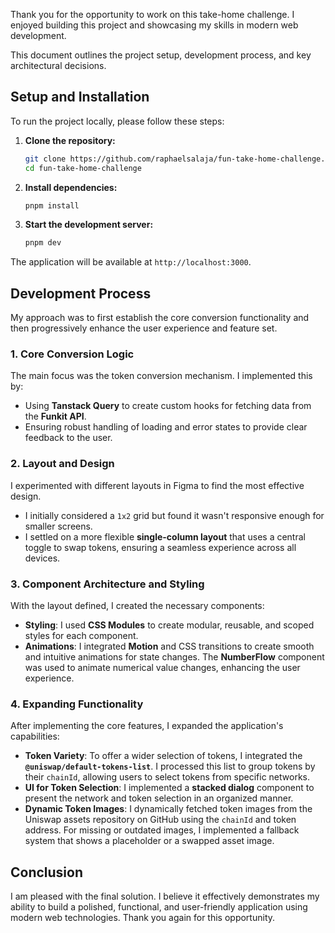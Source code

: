 Thank you for the opportunity to work on this take-home challenge. I enjoyed building this project and showcasing my skills in modern web development.

This document outlines the project setup, development process, and key architectural decisions.

## Setup and Installation

To run the project locally, please follow these steps:

1.  **Clone the repository:**
    ```bash
    git clone https://github.com/raphaelsalaja/fun-take-home-challenge.git
    cd fun-take-home-challenge
    ```

2.  **Install dependencies:**
    ```bash
    pnpm install
    ```

3.  **Start the development server:**
    ```bash
    pnpm dev
    ```

The application will be available at `http://localhost:3000`.

## Development Process

My approach was to first establish the core conversion functionality and then progressively enhance the user experience and feature set.

### 1. Core Conversion Logic

The main focus was the token conversion mechanism. I implemented this by:
- Using **Tanstack Query** to create custom hooks for fetching data from the **Funkit API**.
- Ensuring robust handling of loading and error states to provide clear feedback to the user.

### 2. Layout and Design

I experimented with different layouts in Figma to find the most effective design.
- I initially considered a `1x2` grid but found it wasn't responsive enough for smaller screens.
- I settled on a more flexible **single-column layout** that uses a central toggle to swap tokens, ensuring a seamless experience across all devices.

### 3. Component Architecture and Styling

With the layout defined, I created the necessary components:
- **Styling**: I used **CSS Modules** to create modular, reusable, and scoped styles for each component.
- **Animations**: I integrated **Motion** and CSS transitions to create smooth and intuitive animations for state changes. The **NumberFlow** component was used to animate numerical value changes, enhancing the user experience.

### 4. Expanding Functionality

After implementing the core features, I expanded the application's capabilities:
- **Token Variety**: To offer a wider selection of tokens, I integrated the **`@uniswap/default-tokens-list`**. I processed this list to group tokens by their `chainId`, allowing users to select tokens from specific networks.
- **UI for Token Selection**: I implemented a **stacked dialog** component to present the network and token selection in an organized manner.
- **Dynamic Token Images**: I dynamically fetched token images from the Uniswap assets repository on GitHub using the `chainId` and token address. For missing or outdated images, I implemented a fallback system that shows a placeholder or a swapped asset image.

## Conclusion

I am pleased with the final solution. I believe it effectively demonstrates my ability to build a polished, functional, and user-friendly application using modern web technologies. Thank you again for this opportunity.
